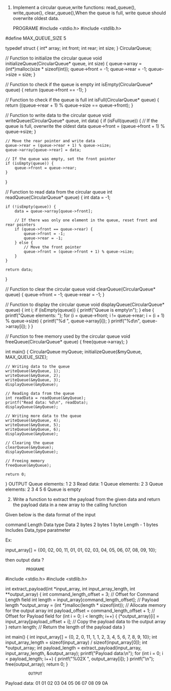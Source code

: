 1. Implement a circular queue,write functions: read_queue(), write_queue(), clear_queue(),When the queue is full, write queue should overwrite oldest data.

    PROGRAME
#include <stdio.h>
#include <stdlib.h>

#define MAX_QUEUE_SIZE 5

typedef struct {
    int* array;
    int front;
    int rear;
    int size;
} CircularQueue;

// Function to initialize the circular queue
void initializeQueue(CircularQueue* queue, int size) {
    queue->array = (int*)malloc(size * sizeof(int));
    queue->front = -1;
    queue->rear = -1;
    queue->size = size;
}

// Function to check if the queue is empty
int isEmpty(CircularQueue* queue) {
    return (queue->front == -1);
}

// Function to check if the queue is full
int isFull(CircularQueue* queue) {
    return ((queue->rear + 1) % queue->size == queue->front);
}

// Function to write data to the circular queue
void writeQueue(CircularQueue* queue, int data) {
    if (isFull(queue)) {
        // If the queue is full, overwrite the oldest data
        queue->front = (queue->front + 1) % queue->size;
    }

    // Move the rear pointer and write data
    queue->rear = (queue->rear + 1) % queue->size;
    queue->array[queue->rear] = data;

    // If the queue was empty, set the front pointer
    if (isEmpty(queue)) {
        queue->front = queue->rear;
    }
}

// Function to read data from the circular queue
int readQueue(CircularQueue* queue) {
    int data = -1;

    if (!isEmpty(queue)) {
        data = queue->array[queue->front];

        // If there was only one element in the queue, reset front and rear pointers
        if (queue->front == queue->rear) {
            queue->front = -1;
            queue->rear = -1;
        } else {
            // Move the front pointer
            queue->front = (queue->front + 1) % queue->size;
        }
    }

    return data;
}

// Function to clear the circular queue
void clearQueue(CircularQueue* queue) {
    queue->front = -1;
    queue->rear = -1;
}

// Function to display the circular queue
void displayQueue(CircularQueue* queue) {
    int i;
    if (isEmpty(queue)) {
        printf("Queue is empty\n");
    } else {
        printf("Queue elements: ");
        for (i = queue->front; i != queue->rear; i = (i + 1) % queue->size) {
            printf("%d ", queue->array[i]);
        }
        printf("%d\n", queue->array[i]);
    }
}

// Function to free memory used by the circular queue
void freeQueue(CircularQueue* queue) {
    free(queue->array);
}

int main() {
    CircularQueue myQueue;
    initializeQueue(&myQueue, MAX_QUEUE_SIZE);

    // Writing data to the queue
    writeQueue(&myQueue, 1);
    writeQueue(&myQueue, 2);
    writeQueue(&myQueue, 3);
    displayQueue(&myQueue);

    // Reading data from the queue
    int readData = readQueue(&myQueue);
    printf("Read data: %d\n", readData);
    displayQueue(&myQueue);

    // Writing more data to the queue
    writeQueue(&myQueue, 4);
    writeQueue(&myQueue, 5);
    writeQueue(&myQueue, 6);
    displayQueue(&myQueue);

    // Clearing the queue
    clearQueue(&myQueue);
    displayQueue(&myQueue);

    // Freeing memory
    freeQueue(&myQueue);

    return 0;
}
          OUTPUT
Queue elements: 1 2 3
Read data: 1
Queue elements: 2 3
Queue elements: 2 3 4 5 6
Queue is empty

2. Write a function to extract the payload from the given data and return the payload data in a new array to the calling function

Given below is the data format of the input

command
Length
Data type
Data
2 bytes
2 bytes
1 byte
Length - 1 bytes
Includes Data_type paratmeter

Ex:

input_array[] = {00, 02, 00, 11, 01, 01, 02, 03, 04, 05, 06, 07, 08, 09, 10};

then output data ?​


             PROGRAME 
             
#include <stdio.h>
#include <stdlib.h>

int extract_payload(int *input_array, int input_array_length, int **output_array) {
    int command_length_offset = 3; // Offset for Command Length field
    int length = input_array[command_length_offset]; // Payload length
    *output_array = (int *)malloc(length * sizeof(int)); // Allocate memory for the output array
    int payload_offset = command_length_offset + 1; // Offset for Payload field
    for (int i = 0; i < length; i++) {
        (*output_array)[i] = input_array[payload_offset + i]; // Copy the payload data to the output array
    }
    return length; // Return the length of the payload data
}

int main() {
    int input_array[] = {0, 2, 0, 11, 1, 1, 2, 3, 4, 5, 6, 7, 8, 9, 10};
    int input_array_length = sizeof(input_array) / sizeof(input_array[0]);
    int *output_array;
    int payload_length = extract_payload(input_array, input_array_length, &output_array);
    printf("Payload data:\n");
    for (int i = 0; i < payload_length; i++) {
        printf("%02X ", output_array[i]);
    }
    printf("\n");
    free(output_array);
    return 0;
}
     
              OUTPUT
Payload data:
01 01 02 03 04 05 06 07 08 09 0A 

